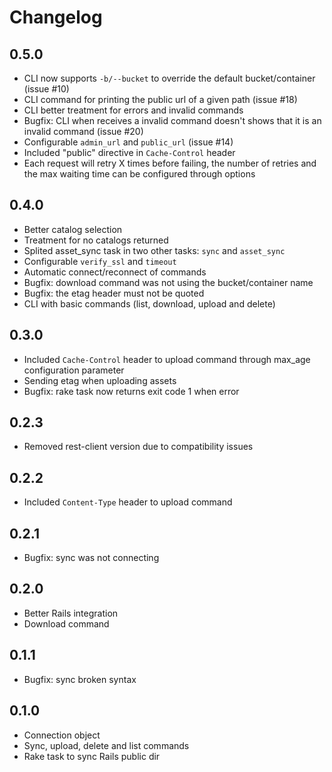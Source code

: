 # Changelog

## 0.5.0

  - CLI now supports ```-b/--bucket``` to override the default bucket/container (issue #10)
  - CLI command for printing the public url of a given path (issue #18)
  - CLI better treatment for errors and invalid commands
  - Bugfix: CLI when receives a invalid command doesn't shows that it is an invalid command (issue #20)
  - Configurable ```admin_url``` and ```public_url``` (issue #14)
  - Included "public" directive in ```Cache-Control``` header
  - Each request will retry X times before failing, the number of retries and the max waiting time can be configured through options

## 0.4.0

  - Better catalog selection
  - Treatment for no catalogs returned
  - Splited asset_sync task in two other tasks: ```sync``` and ```asset_sync```
  - Configurable ```verify_ssl``` and ```timeout```
  - Automatic connect/reconnect of commands
  - Bugfix: download command was not using the bucket/container name
  - Bugfix: the etag header must not be quoted
  - CLI with basic commands (list, download, upload and delete)

## 0.3.0

  - Included ```Cache-Control``` header to upload command through max_age configuration parameter
  - Sending etag when uploading assets
  - Bugfix: rake task now returns exit code 1 when error

## 0.2.3

  - Removed rest-client version due to compatibility issues

## 0.2.2

  - Included ```Content-Type``` header to upload command

## 0.2.1

  - Bugfix: sync was not connecting

## 0.2.0

  - Better Rails integration
  - Download command

## 0.1.1

  - Bugfix: sync broken syntax

## 0.1.0

  - Connection object
  - Sync, upload, delete and list commands
  - Rake task to sync Rails public dir

